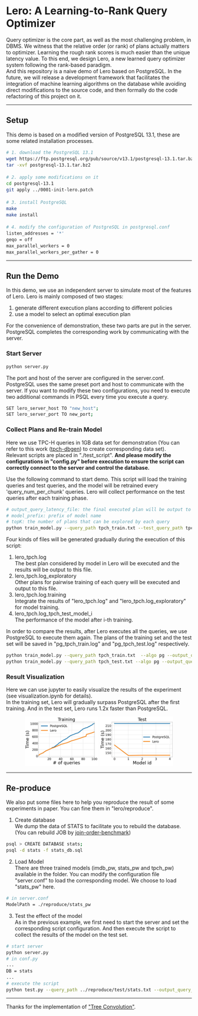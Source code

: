 # Lero: A Learning-to-Rank Query Optimizer
Query optimizer is the core part, as well as the most challenging problem, in DBMS. 
We witness that the relative order (or rank) of plans actually matters to optimizer. Learning the rough rank scores is much easier than the unique latency value. To this end, we design Lero, a new learned query optimizer system following the rank-based paradigm.  
And this repository is a naive demo of Lero based on PostgreSQL. In the future, we will release a development framework that facilitates the integration of machine learning algorithms on the database while avoiding direct modifications to the source code, and then formally do the code refactoring of this project on it. 

---
## Setup

This demo is based on a modified version of PostgreSQL 13.1, these are some related installation processes.

```bash
# 1. download the PostgreSQL 13.1  
wget https://ftp.postgresql.org/pub/source/v13.1/postgresql-13.1.tar.bz2
tar -xvf postgresql-13.1.tar.bz2

# 2. apply some modifications on it
cd postgresql-13.1
git apply ../0001-init-lero.patch

# 3. install PostgreSQL
make
make install

# 4. modify the configuration of PostgreSQL in postgresql.conf
listen_addresses = '*'
geqo = off
max_parallel_workers = 0
max_parallel_workers_per_gather = 0
```
---

## Run the Demo
In this demo, we use an independent server to simulate most of the features of Lero.
Lero is mainly composed of two stages:   

1. generate different execution plans according to different policies  
2. use a model to select an optimal execution plan

For the convenience of demonstration, these two parts are put in the server. PostgreSQL completes the corresponding work by communicating with the server.


### Start Server
```bash
python server.py
```
The port and host of the server are configured in the server.conf. 
PostgreSQL uses the same preset port and host to communicate with the server.
If you want to modify these two configurations, you need to execute two additional commands in PSQL every time you execute a query.
```bash
SET lero_server_host TO "new_host";
SET lero_server_port TO new_port;
```


### Collect Plans and Re-train Model
Here we use TPC-H queries in 1GB data set for demonstration (You can refer to this work ([tpch-dbgen](https://github.com/electrum/tpch-dbgen)) to create corresponding data set).  
Relevant scripts are placed in "./test_script". 
**And please modify the configurations in "config.py" before execution to ensure the script can correctly connect to the server and control the database.**

Use the following command to start demo. 
This script will load the training queries and test queries, and the model will be retrained every 'query_num_per_chunk' queries. Lero will collect performance on the test queries after each training phase.

```bash
# output_query_latency_file: the final executed plan will be output to this file
# model_prefix: prefix of model name
# topK: the number of plans that can be explored by each query
python train_model.py --query_path tpch_train.txt --test_query_path tpch_test.txt --algo lero --query_num_per_chunk 20 --output_query_latency_file lero_tpch.log --model_prefix tpch_test_model --topK 3
```
Four kinds of files will be generated gradually during the execution of this script:
1. lero_tpch.log  
    The best plan considered by model in Lero will be executed and the results will be output to this file.
2. lero_tpch.log_exploratory  
    Other plans for pairwise training of each query will be executed and output to this file.
3. lero_tpch.log.training  
    Integrate the results of "lero_tpch.log" and "lero_tpch.log_exploratory" for model training.
4. lero_tpch.log_tpch_test_model_i  
    The performance of the model after i-th training.

In order to compare the results, after Lero executes all the queries, we use PostgreSQL to execute them again.
The plans of the training set and the test set will be saved in "pg_tpch_train.log" and "pg_tpch_test.log" respectively.
```bash
python train_model.py --query_path tpch_train.txt  --algo pg --output_query_latency_file pg_tpch_train.log
python train_model.py --query_path tpch_test.txt --algo pg --output_query_latency_file pg_tpch_test.log
```

### Result Visualization
Here we can use jupyter to easily visualize the results of the experiment (see visualization.ipynb for details).  
In the training set, Lero will gradually surpass PostgreSQL after the first training.
And in the test set, Lero runs 1.2x faster than PostgreSQL.
<center class="half">
    <img src="lero/test_script/train.jpg" width="200"/>
    <img src="lero/test_script/test.jpg" width="200"/>
</center>


<!-- 
---
## Paper Citation
```bash
TODO
```
-->

---
## Re-produce
We also put some files here to help you reproduce the result of some experiments in paper. You can fine them in "lero/reproduce".  

1. Create database  
We dump the data of STATS to facilitate you to rebuild the database. (You can rebuild JOB by [join-order-benchmark](https://github.com/gregrahn/join-order-benchmark))
```bash
psql > CREATE DATABASE stats;
psql -d stats -f stats_db.sql
```

2. Load Model  
There are three trained models (imdb_pw, stats_pw and tpch_pw) available in the folder. You can modify the configuration file "server.conf" to load the corresponding model. We choose to load "stats_pw" here.
```bash
# in server.conf
ModelPath = ./reproduce/stats_pw
```

3. Test the effect of the model  
As in the previous example, we first need to start the server and set the corresponding script configuration.
And then execute the script to collect the results of the model on the test set.
```bash
# start server
python server.py
# in conf.py
...
DB = stats
...
# execute the script
python test.py --query_path ../reproduce/test/stats.txt --output_query_latency_file stats.test
```


---
Thanks for the implementation of ["Tree Convolution"](https://github.com/RyanMarcus/TreeConvolution).